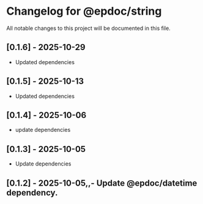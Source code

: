 # Changelog for @epdoc/string

All notable changes to this project will be documented in this file.

## [0.1.6] - 2025-10-29

- Updated dependencies

## [0.1.5] - 2025-10-13

- Updated dependencies

## [0.1.4] - 2025-10-06

- update dependencies

## [0.1.3] - 2025-10-05

- Update dependencies

## [0.1.2] - 2025-10-05,,- Update @epdoc/datetime dependency.
